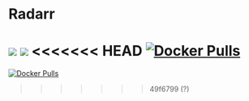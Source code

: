 # Radarr

[![](https://img.shields.io/github/stars/Prowlarr/Prowlarr?label=%E2%AD%90%20Stars&style=flat-square)](https://github.com/Prowlarr/Prowlarr)
[![](https://img.shields.io/github/v/release/Prowlarr/Prowlarr?label=%F0%9F%9A%80%20Release&style=flat-square)](https://github.com/Jackett/Jackett/releases/latest)
<<<<<<< HEAD
[![Docker Pulls](https://img.shields.io/docker/pulls/linuxserver/prowlarr.svg?maxAge=60&style=flat-square)](https://hub.docker.com/r/linuxserver/prowlarr/)
=======
[![Docker Pulls](https://img.shields.io/docker/pulls/linuxserver/prowlarr.svg?maxAge=60&style=flat-square)](https://hub.docker.com/r/linuxserver/prowlarr/)

>>>>>>> 49f6799 (?)
